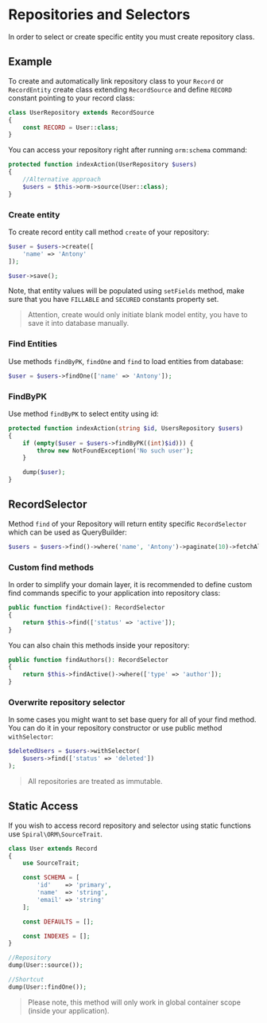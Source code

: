 # Repositories and Selectors
In order to select or create specific entity you must create repository class.

## Example
To create and automatically link repository class to your `Record` or `RecordEntity` create class extending `RecordSource` and define `RECORD` constant pointing to your record class:

```php
class UserRepository extends RecordSource
{
    const RECORD = User::class;
}
```

You can access your repository right after running `orm:schema` command:

```php
protected function indexAction(UserRepository $users)
{
    //Alternative approach 
    $users = $this->orm->source(User::class);
}
```

### Create entity
To create record entity call method `create` of your repository:

```php
$user = $users->create([
    'name' => 'Antony'
]);

$user->save();
```

Note, that entity values will be populated using `setFields` method, make sure that you have `FILLABLE` and `SECURED` constants property set. 

> Attention, create would only initiate blank model entity, you have to save it into database manually.

### Find Entities
Use methods `findByPK`, `findOne` and `find` to load entities from database:

```php
$user = $users->findOne(['name' => 'Antony']);
```

### FindByPK
Use method `findByPK` to select entity using id:

```php
protected function indexAction(string $id, UsersRepository $users)
{
    if (empty($user = $users->findByPK((int)$id))) {
        throw new NotFoundException('No such user');
    }

    dump($user);
}
```

## RecordSelector
Method `find` of your Repository will return entity specific `RecordSelector` which can be used as QueryBuilder:

```php
$users = $users->find()->where('name', 'Antony')->paginate(10)->fetchAll();
```

### Custom find methods 
In order to simplify your domain layer, it is recommended to define custom find commands specific to your application into repository class:

```php
public function findActive(): RecordSelector
{
    return $this->find(['status' => 'active']);
}
```

You can also chain this methods inside your repository:

```php
public function findAuthors(): RecordSelector
{
    return $this->findActive()->where(['type' => 'author']);
}
```

### Overwrite repository selector
In some cases you might want to set base query for all of your find method. You can do it in your repository constructor or use public method `withSelector`:

```php
$deletedUsers = $users->withSelector(
    $users->find(['status' => 'deleted'])
);
```

> All repositories are treated as immutable.

## Static Access
If you wish to access record repository and selector using static functions use `Spiral\ORM\SourceTrait`.

```php
class User extends Record
{
    use SourceTrait;

    const SCHEMA = [
        'id'    => 'primary',
        'name'  => 'string',
        'email' => 'string'
    ];

    const DEFAULTS = [];

    const INDEXES = [];
}
```

```php
//Repository
dump(User::source());

//Shortcut
dump(User::findOne());
```

> Please note, this method will only work in global container scope (inside your application).
